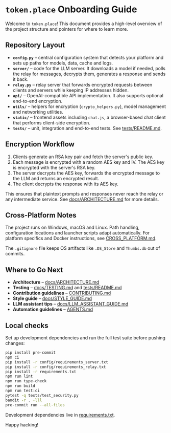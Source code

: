 # `token.place` Onboarding Guide

Welcome to `token.place`! This document provides a high-level overview of the project structure and pointers for where to learn more.

## Repository Layout

- **`config.py`** – central configuration system that detects your platform and sets up paths for models, data, cache and logs.
- **`server/`** – code for the LLM server. It downloads a model if needed, polls the relay for messages, decrypts them, generates a response and sends it back.
- **`relay.py`** – relay server that forwards encrypted requests between clients and servers while keeping IP addresses hidden.
- **`api/`** – OpenAI-compatible API implementation. It also supports optional end-to-end encryption.
- **`utils/`** – helpers for encryption (`crypto_helpers.py`), model management and networking utilities.
- **`static/`** – frontend assets including `chat.js`, a browser-based chat client that performs client-side encryption.
- **`tests/`** – unit, integration and end-to-end tests. See [tests/README.md](../tests/README.md).

## Encryption Workflow

1. Clients generate an RSA key pair and fetch the server's public key.
2. Each message is encrypted with a random AES key and IV. The AES key is encrypted with the server's RSA key.
3. The server decrypts the AES key, forwards the encrypted message to the LLM and returns an encrypted result.
4. The client decrypts the response with its AES key.

This ensures that plaintext prompts and responses never reach the relay or any intermediate service. See [docs/ARCHITECTURE.md](ARCHITECTURE.md) for more details.

## Cross-Platform Notes

The project runs on Windows, macOS and Linux. Path handling, configuration locations and launcher scripts adapt automatically. For platform specifics and Docker instructions, see [CROSS_PLATFORM.md](CROSS_PLATFORM.md).

The `.gitignore` file keeps OS artifacts like `.DS_Store` and `Thumbs.db` out of commits.

## Where to Go Next

- **Architecture** – [docs/ARCHITECTURE.md](ARCHITECTURE.md)
- **Testing** – [docs/TESTING.md](TESTING.md) and [tests/README.md](../tests/README.md)
- **Contribution guidelines** – [CONTRIBUTING.md](../CONTRIBUTING.md)
- **Style guide** – [docs/STYLE_GUIDE.md](STYLE_GUIDE.md)
- **LLM assistant tips** – [docs/LLM_ASSISTANT_GUIDE.md](LLM_ASSISTANT_GUIDE.md)
- **Automation guidelines** – [AGENTS.md](AGENTS.md)

## Local checks

Set up development dependencies and run the full test suite before pushing changes:

```bash
pip install pre-commit
npm ci
pip install -r config/requirements_server.txt
pip install -r config/requirements_relay.txt
pip install -r requirements.txt
npm run lint
npm run type-check
npm run build
npm run test:ci
pytest -q tests/test_security.py
bandit -r . -lll
pre-commit run --all-files
```

Development dependencies live in [requirements.txt](../requirements.txt).

Happy hacking!
